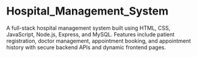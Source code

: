 # Hospital_Management_System
A full-stack hospital management system built using HTML, CSS, JavaScript, Node.js, Express, and MySQL. Features include patient registration, doctor management, appointment booking, and appointment history with secure backend APIs and dynamic frontend pages.
